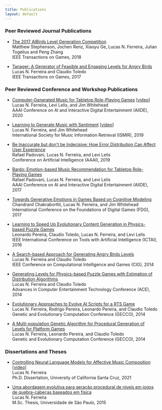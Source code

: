 ```yaml
---
title: Publications
layout: default
---
```


### Peer Reviewed Journal Publications

- [The 2017 AIBirds Level Generation Competition](papers/2018/tog-abcomp.pdf)  
Matthew Stephenson, Jochen Renz, Xiaoyu Ge, Lucas N. Ferreira, Julian Togelius and Peng Zhang    
IEEE Transactions on Games, 2018  

- [Tanager: A Generator of Feasible and Engaging Levels for Angry Birds](papers/2017/tciaig-evoab.pdf)  
Lucas N. Ferreira and Claudio Toledo  
IEEE Transactions on Games, 2017

### Peer Reviewed Conference and Workshop Publications

- [Computer-Generated Music for Tabletop Role-Playing Games](papers/2020/aiide-composer.pdf) [[video](https://www.youtube.com/watch?v=0VERI9KtkQk)]  
Lucas N. Ferreira, Levi Lelis, and Jim Whitehead  
AAAI Conference on AI and Interactive Digital Entertainment (AIIDE), 2020

- [Learning to Generate Music with Sentiment](papers/2019/ismir-learning.pdf) [[video](https://collegerama.tudelft.nl/Mediasite/Play/31c371a7ff40406fbd22fae9e522892e1d)]  
Lucas N. Ferreira, and Jim Whitehead  
International Society for Music Information Retrieval (ISMIR), 2019

- [Be Inaccurate but don't be Indecisive: How Error Distribution Can Affect User Experience](papers/2019/aaai-bardo.pdf)  
Rafael Padovani, Lucas N. Ferreira, and Levi Lelis  
Conference on Artificial Intelligence (AAAI), 2019

- [Bardo: Emotion-based Music Recommendation for Tabletop Role-Playing Games](papers/2017/aiide-bardo.pdf)  
Rafael Padovani, Lucas N. Ferreira, and Levi Lelis  
AAAI Conference on AI and Interactive Digital Entertainment (AIIDE), 2017

- [Towards Generative Emotions in Games Based on Cognitive Modeling](papers/2017/fdg-emotions-games.pdf)  
Chandranil Chakraborttii, Lucas N. Ferreira, and Jim Whitehead  
International Conference on the Foundations of Digital Games (FDG), 2017

- [Learning to Speed Up Evolutionary Content Generation in Physics-based Puzzle Games](papers/2016/ictai-learning.pdf)  
Leonardo Pereira, Claudio Toledo, Lucas N. Ferreira, and Levi Lelis  
IEEE International Conference on Tools with Artificial Intelligence (ICTAI), 2016

- [A Search-based Approach for Generating Angry Birds Levels](papers/2014/cig-evoab.pdf)  
Lucas N. Ferreira and Claudio Toledo  
IEEE Conference on Computational Intelligence and Games (CIG), 2014

- [Generating Levels for Physics-based Puzzle Games with Estimation of Distribution Algorithms](papers/2014/ace-edaab.pdf)  
Lucas N. Ferreira and Claudio Toledo  
Advances in Computer Entertainment Technology Conference (ACE), 2014

- [Evolutionary Approaches to Evolve AI Scripts for a RTS Game](papers/2014/gecco-boss.pdf)  
Lucas N. Ferreira, Rodrigo Pereira, Leonardo Pereira, and Claudio Toledo  
Genetic and Evolutionary Computation Conference (GECCO), 2014

- [A Multi-population Genetic Algorithm for Procedural Generation of Levels for Platform Games](papers/2014/gecco-mario.pdf)  
Lucas N. Ferreira, Leonardo Pereira, and Claudio Toledo  
Genetic and Evolutionary Computation Conference (GECCO), 2014

### Dissertations and Theses

- [Controlling Neural Language Models for Affective Music Composition](https://escholarship.org/content/qt437430f4/qt437430f4.pdf) [[video](https://www.youtube.com/watch?v=tlAizfule5I&feature=youtu.be)]  
Lucas N. Ferreira  
Ph.D. Dissertation, University of California Santa Cruz, 2021

- [Uma abordagem evolutiva para geração procedural de níveis em jogos de quebra-cabeças baseados em física](https://www.teses.usp.br/teses/disponiveis/55/55134/tde-08012016-093518/publico/LucasNascimentoFerreira_dissertacao_revisada.pdf)  
Lucas N. Ferreira  
M.Sc. Thesis, Universidade de São Paulo, 2015
